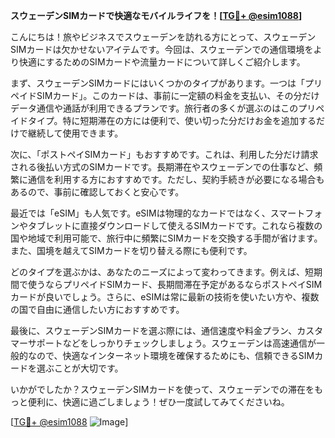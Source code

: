 **スウェーデンSIMカードで快適なモバイルライフを！[[TG💪+ @esim1088](https://t.me/s/esim1088)]**

こんにちは！旅やビジネスでスウェーデンを訪れる方にとって、スウェーデンSIMカードは欠かせないアイテムです。今回は、スウェーデンでの通信環境をより快適にするためのSIMカードや流量カードについて詳しくご紹介します。

まず、スウェーデンSIMカードにはいくつかのタイプがあります。一つは「プリペイドSIMカード」。このカードは、事前に一定額の料金を支払い、その分だけデータ通信や通話が利用できるプランです。旅行者の多くが選ぶのはこのプリペイドタイプ。特に短期滞在の方には便利で、使い切った分だけお金を追加するだけで継続して使用できます。

次に、「ポストペイSIMカード」もおすすめです。これは、利用した分だけ請求される後払い方式のSIMカードです。長期滞在やスウェーデンでの仕事など、頻繁に通信を利用する方におすすめです。ただし、契約手続きが必要になる場合もあるので、事前に確認しておくと安心です。

最近では「eSIM」も人気です。eSIMは物理的なカードではなく、スマートフォンやタブレットに直接ダウンロードして使えるSIMカードです。これなら複数の国や地域で利用可能で、旅行中に頻繁にSIMカードを交換する手間が省けます。また、国境を越えてSIMカードを切り替える際にも便利です。

どのタイプを選ぶかは、あなたのニーズによって変わってきます。例えば、短期間で使うならプリペイドSIMカード、長期間滞在予定があるならポストペイSIMカードが良いでしょう。さらに、eSIMは常に最新の技術を使いたい方や、複数の国で自由に通信したい方におすすめです。

最後に、スウェーデンSIMカードを選ぶ際には、通信速度や料金プラン、カスタマーサポートなどをしっかりチェックしましょう。スウェーデンは高速通信が一般的なので、快適なインターネット環境を確保するためにも、信頼できるSIMカードを選ぶことが大切です。

いかがでしたか？スウェーデンSIMカードを使って、スウェーデンでの滞在をもっと便利に、快適に過ごしましょう！ぜひ一度試してみてくださいね。

[[TG💪+ @esim1088](https://t.me/s/esim1088) ![Image](https://i.postimg.cc/Y0z9fWf4/image.png)]
